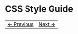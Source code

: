 # CSS Style Guide


<table><tr><td><a href="../Chapter-2/README.md">&larr; Previous</a></td><td><a href="../Chapter-3/README.md" >Next &rarr;</a></td></tr></table>
